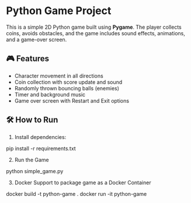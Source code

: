 # Python Game Project

This is a simple 2D Python game built using **Pygame**. The player collects coins, avoids obstacles, and the game includes sound effects, animations, and a game-over screen.

## 🎮 Features
- Character movement in all directions
- Coin collection with score update and sound
- Randomly thrown bouncing balls (enemies)
- Timer and background music
- Game over screen with Restart and Exit options

## 🛠 How to Run

1. Install dependencies:

pip install -r requirements.txt

2. Run the Game

python simple_game.py

3. Docker Support to package game as a Docker Container

docker build -t python-game .
docker run -it python-game

